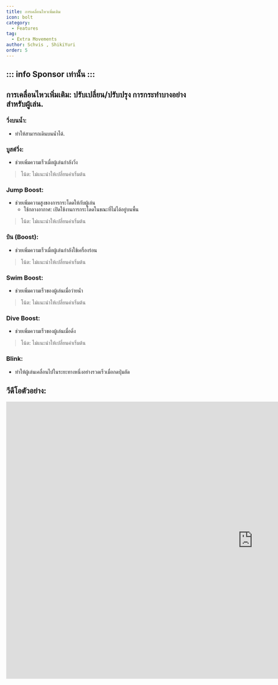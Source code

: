 ```yaml
---
title: การเคลื่อนไหวเพิ่มเติม
icon: bolt
category:
  - Features
tag:
  - Extra Movements
author: Schvis , ShikiYuri 
order: 5
---
```

::: info Sponsor เท่านั้น
:::
---
## การเคลื่อนไหวเพิ่มเติม: ปรับเปลี่ยน/ปรับปรุง การกระทำบางอย่างสำหรับผู้เล่น.
### วิ่งบนน้ำ:
- ทำให้สามารถเดินบนน้ำได้.
### บูสต์วิ่ง:
- ช่วยเพิ่มความเร็วเมื่อผู้เล่นกำลังวิ่ง
> โน้ต: ไม่แนะนำให้เปลี่ยนค่าเริ่มต้น
### Jump Boost:
- ช่วยเพิ่มความสูงของการกระโดดให้กับผู้เล่น
    - ใช้กลางอากาศ: เปิดใช้งานการกระโดดในขณะที่ไม่ได้อยู่บนพื้น
> โน้ต: ไม่แนะนำให้เปลี่ยนค่าเริ่มต้น
### บิน (Boost):
- ช่วยเพิ่มความเร็วเมื่อผู้เล่นกำลังใช้เครื่องร่อน
> โน้ต: ไม่แนะนำให้เปลี่ยนค่าเริ่มต้น
### Swim Boost: 
- ช่วยเพิ่มความเร็วของผู้เล่นเมื่อว่ายน้ำ
> โน้ต: ไม่แนะนำให้เปลี่ยนค่าเริ่มต้น
### Dive Boost:
- ช่วยเพิ่มความเร็วของผู้เล่นเมื่อดิ่ง
> โน้ต: ไม่แนะนำให้เปลี่ยนค่าเริ่มต้น
### Blink:
- ทำให้ผู้เล่นเคลื่อนไปในระยะทางหนึ่งอย่างรวดเร็วเมื่อกดปุ่มลัด

## วีดีโอตัวอย่าง:

<div class="iframe-container"><iframe width="1328" height="747" src="https://www.youtube.com/embed/wMd9icqhFQg?list=PL5eI1Tb64p56g27qfYk7VuFTz4FK6YrKa" title="Korepi - Extra Movement (Sponsor)" frameborder="0" allow="accelerometer; autoplay; clipboard-write; encrypted-media; gyroscope; picture-in-picture; web-share" referrerpolicy="strict-origin-when-cross-origin" allowfullscreen></iframe></div>
